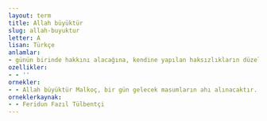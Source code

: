 ```yaml
---
layout: term
title: Allah büyüktür
slug: allah-buyuktur
letter: A
lisan: Türkçe
anlamlar:
- günün birinde hakkını alacağına, kendine yapılan haksızlıkların düzeleceğine inanmak gerektiğini anlatan bir söz
ozellikler:
- - ''
ornekler:
- - Allah büyüktür Malkoç, bir gün gelecek masumların ahı alınacaktır.
orneklerkaynak:
- - Feridun Fazıl Tülbentçi
---
```


